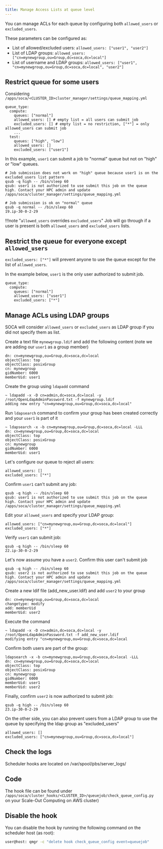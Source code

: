 ```yaml
---
title: Manage Access Lists at queue level
---
```


You can manage ACLs for each queue by configuring both `allowed_users` or `excluded_users`. 

These parameters can be configured as:

 - List of allowed/excluded users: `allowed_users: ["user1", "user2"]`
 - List of LDAP groups: `allowed_users: ["cn=mynewgroup,ou=Group,dc=soca,dc=local"]`
 - List of username and LDAP groups: `allowed_users: ["user1", "cn=mynewgroup,ou=Group,dc=soca,dc=local", "user2"]`

## Restrict queue for some users

Considering `/apps/soca/<CLUSTER_ID>cluster_manager/settings/queue_mapping.yml`
```
queue_type:
  compute:
    queues: ["normal"]
    allowed_users: [] # empty list = all users can submit job 
    excluded_users: [] # empty list = no restriction, ["*"] = only allowed_users can submit job
    ... 
  test:
    queues: ["high", "low"]
    allowed_users: [] 
    excluded_users: ["user1"] 
```

In this example, `user1` can submit a job to "normal" queue but not on "high" or "low" queues.

~~~console
# Job submission does not work on "high" queue because user1 is on the excluded_users list pattern
qsub -q high -- /bin/sleep 60
qsub: user1 is not authorized to use submit this job on the queue high. Contact your HPC admin and update /apps/soca/cluster_manager/settings/queue_mapping.yml

# Job submission is ok on "normal" queue
qsub -q normal -- /bin/sleep 60
19.ip-30-0-2-29
~~~

!!!note "`allowed_users` overrides `excluded_users`"
    Job will go through if a user is present is both `allowed_users` and `excluded_users` lists.

## Restrict the queue for everyone except `allowed_users`

`excluded_users: ["*"]` will prevent anyone to use the queue except for the list of `allowed_users`. 

In the example below, `user1` is the only user authorized to submit job.

```
queue_type:
  compute:
    queues: ["normal"]
    allowed_users: ["user1"]
    excluded_users: ["*"]
```


## Manage ACLs using LDAP groups

SOCA will consider `allowed_users` or `excluded_users` as LDAP group if you did not specify them as list.

Create a text file `mynewgroup.ldif` and add the following content (note we are adding our `user1` as a group member)

~~~console hl_lines="6"
dn: cn=mynewgroup,ou=Group,dc=soca,dc=local
objectClass: top
objectClass: posixGroup
cn: mynewgroup
gidNumber: 6000
memberUid: user1
~~~

Create the group using `ldapadd` command

~~~console
~ ldapadd -x -D cn=admin,dc=soca,dc=local -y /root/OpenLdapAdminPassword.txt -f mynewgroup.ldif
adding new entry "cn=mynewgroup,ou=Group,dc=soca,dc=local"
~~~

Run `ldapsearch` command to confirm your group has been created correctly and your `user1` is part of it

~~~console hl_lines="7"
~ ldapsearch -x -b cn=mynewgroup,ou=Group,dc=soca,dc=local -LLL
dn: cn=mynewgroup,ou=Group,dc=soca,dc=local
objectClass: top
objectClass: posixGroup
cn: mynewgroup
gidNumber: 6000
memberUid: user1
~~~

Let's configure our queue to reject all users:

~~~console
allowed_users: []
excluded_users: ["*"]
~~~

Confirm `user1` can't submit any job:

~~~console
qsub -q high -- /bin/sleep 60
qsub: user1 is not authorized to use submit this job on the queue high. Contact your HPC admin and update /apps/soca/cluster_manager/settings/queue_mapping.yml
~~~

Edit your `allowed_users` and specify your LDAP group:

~~~
allowed_users: ["cn=mynewgroup,ou=Group,dc=soca,dc=local"]
excluded_users: ["*"]
~~~

Verify `user1` can submit job:
~~~
qsub -q high -- /bin/sleep 60
22.ip-30-0-2-29
~~~

Let's now assume you have a `user2`. Confirm this user can't submit job

~~~
qsub -q high -- /bin/sleep 60
qsub: user2 is not authorized to use submit this job on the queue high. Contact your HPC admin and update /apps/soca/cluster_manager/settings/queue_mapping.yml
~~~

Create a new ldif file (add_new_user.ldif) and add `user2` to your group
~~~ hl_lines="3 4"
dn: cn=mynewgroup,ou=Group,dc=soca,dc=local
changetype: modify
add: memberUid
memberUid: user2
~~~

Execute the command
~~~console
~ ldapadd -x -D cn=admin,dc=soca,dc=local -y /root/OpenLdapAdminPassword.txt -f add_new_user.ldif
modifying entry "cn=mynewgroup,ou=Group,dc=soca,dc=local
~~~

Confirm both users are part of the group:
~~~console hl_lines="7 8"
ldapsearch -x -b cn=mynewgroup,ou=Group,dc=soca,dc=local -LLL
dn: cn=mynewgroup,ou=Group,dc=soca,dc=local
objectClass: top
objectClass: posixGroup
cn: mynewgroup
gidNumber: 6000
memberUid: user1
memberUid: user2
~~~

Finally, confirm `user2` is now authorized to submit job:
~~~
qsub -q high -- /bin/sleep 60
23.ip-30-0-2-29
~~~

On the other side, you can also prevent users from a LDAP group to use the queue by specifying the ldap group as "excluded_users"
~~~
allowed_users: []
excluded_users: ["cn=mynewgroup,ou=Group,dc=soca,dc=local"]
~~~

## Check the logs
Scheduler hooks are located on /var/spool/pbs/server_logs/

## Code
The hook file can be found under `/apps/soca/cluster_hooks/<CLUSTER_ID>/queuejob/check_queue_config.py` on your Scale-Out Computing on AWS cluster)

## Disable the hook
You can disable the hook by running the following command on the scheduler host (as root):
~~~bash
user@host: qmgr -c "delete hook check_queue_config event=queuejob"
~~~